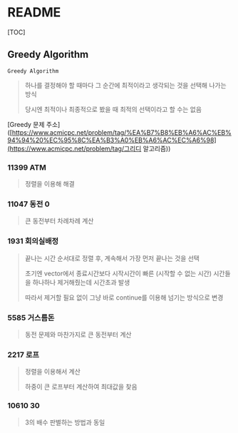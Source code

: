 # README

[TOC]

## Greedy Algorithm



`Greedy Algorithm` 

> 하나를 결정해야 할 때마다 그 순간에 최적이라고 생각되는 것을 선택해 나가는 방식
>
> 당시엔 최적이나 최종적으로 봤을 때 최적의 선택이라고 할 수는 없음



[Greedy 문제 주소]([https://www.acmicpc.net/problem/tag/%EA%B7%B8%EB%A6%AC%EB%94%94%20%EC%95%8C%EA%B3%A0%EB%A6%AC%EC%A6%98](https://www.acmicpc.net/problem/tag/그리디 알고리즘))



### 11399 ATM

> 정렬을 이용해 해결



### 11047 동전 0

> 큰 동전부터 차례차례 계산



### 1931 회의실배정

> 끝나는 시간 순서대로 정렬 후, 계속해서 가장 먼저 끝나는 것을 선택
>
> 초기엔 vector에서 종료시간보다 시작시간이 빠른 (시작할 수 없는 시간) 시간들을 하나하나 제거해줬는데 시간초과 발생
>
> 따라서 제거할 필요 없이 그냥 바로 continue를 이용해 넘기는 방식으로 변경



### 5585 거스름돈

> 동전 문제와 마찬가지로 큰 동전부터 계산



### 2217 로프

>정렬을 이용해서 계산
>
>하중이 큰 로프부터 계산하여 최대값을 찾음



### 10610 30

> 3의 배수 판별하는 방법과 동일

